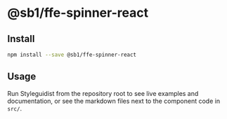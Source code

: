 # @sb1/ffe-spinner-react

## Install

```bash
npm install --save @sb1/ffe-spinner-react
```

## Usage

Run Styleguidist from the repository root to see live examples and documentation,
or see the markdown files next to the component code in `src/`.
